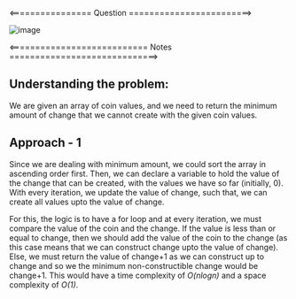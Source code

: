 <================ Question ========================>

![image](https://github.com/shanmukhipriya99/interview-prep/assets/37501487/64110c67-b2ea-4aab-894c-221f6050e117)

<=========================== Notes =============================>

## Understanding the problem:
We are given an array of coin values, and we need to return the minimum amount of change that we cannot create with the given coin values.

## Approach - 1
Since we are dealing with minimum amount, we could sort the array in ascending order first. Then, we can declare a variable to hold the value of the change that can be created, with the values we have so far (initially, 0).
With every iteration, we update the value of change, such that, we can create all values upto the value of change.

For this, the logic is to have a for loop and at every iteration, we must compare the value of the coin and the change. 
If the value is less than or equal to change, then we should add the value of the coin to the change (as this case means that we can construct change upto the value of change).
Else, we must return the value of change+1 as we can construct up to change and so we the minimum non-constructible change would be change+1.
This would have a time complexity of *O(nlogn)* and a space complexity of *O(1)*.
